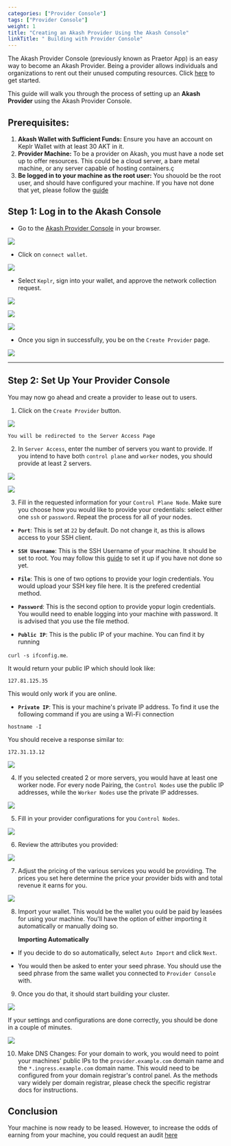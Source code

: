 ```yaml
---
categories: ["Provider Console"]
tags: ["Provider Console"]
weight: 1
title: "Creating an Akash Provider Using the Akash Console"
linkTitle: " Building with Provider Console"
---
```


The Akash Provider Console (previously known as Praetor App) is an easy way to become an Akash Provider. Being a provider allows individuals and organizations to rent out their unused computing resources. Click [here](https://provider-console.akash.network/) to get started.

This guide will walk you through the process of setting up an **Akash Provider** using the Akash Provider Console.

## Prerequisites:

1. **Akash Wallet with Sufficient Funds:** Ensure you have an account on Keplr Wallet with at least 30 AKT in it.
2. **Provider Machine:** To be a provider on Akash, you must have a node set up to offer resources. This could be a cloud server, a bare metal machine, or any server capable of hosting containers.ç
3. **Be logged in to your machine as the root user:** You shouold be the root user, and should have configured your machine. If you have not done that yet, please follow the [guide](../root-sign-in/)

## Step 1: Log in to the Akash Console

- Go to the [Akash Provider Console](https://provider-console.akash.network/) in your browser.

![](../../../../assets/provider_lp.png)

- Click on `connect wallet`.

![](../../../../assets/connect_wallet.png)

- Select `Keplr`, sign into your wallet, and approve the network collection request.

![](../../../../assets/select_keplr.png)

![](../../../../assets/wallet_login.png)

![](../../../../assets/approved.png)

- Once you sign in successfully, you be on the `Create Provider` page.

![](../../../../assets/provider_landing.png)

---

## Step 2: Set Up Your Provider Console

You may now go ahead and create a provider to lease out to users.

1.  Click on the `Create Provider` button.

![](../../../../assets/server_access.png)

    You will be redirected to the Server Access Page

2.  In `Server Access`, enter the number of servers you want to provide. If you intend to have both `control plane` and `worker` nodes, you should provide at least 2 servers.

![](../../../../assets/server_access.png)

![](../../../../assets/server_count.png)

3.  Fill in the requested information for your `Control Plane Node`. Make sure you choose how you would like to provide your credentials: select either one `ssh` or `password`. Repeat the process for all of your nodes.

- **`Port`**: This is set at `22` by default. Do not change it, as this is allows access to your SSH client.

- **`SSH Username`**: This is the SSH Username of your machine. It should be set to root. You may follow this [guide](../root-sign-in/) to set it up if you have not done so yet.

- **`File`**: This is one of two options to provide your login credentials. You would upload your SSH key file here. It is the prefered credential method.

- **`Password`**: This is the second option to provide yopur login credentials. You woulld need to enable logging into your machine with password. It is advised that you use the file method.

- **`Public IP`**: This is the public IP of your machine. You can find it by running

`curl -s ifconfig.me`.

It would return your public IP which should look like:

`127.81.125.35`

This would only work if you are online.

- **`Private IP`**: This is your machine's private IP address.
  To find it use the following command if you are using a Wi-Fi connection

`hostname -I`

You should receive a response similar to:

`172.31.13.12`

![](../../../../assets/control_plane.png)

4.  If you selected created 2 or more servers, you would have at least one worker node. For every node Pairing, the `Control Nodes` use the public IP addresses, while the `Worker Nodes` use the private IP addresses.

![](../../../../assets/worker_nodes.png)

5.  Fill in your provider configurations for you `Control Nodes`.

![](../../../../assets/provider_info.png)

6. Review the attributes you provided:

![](../../../../assets/review_pov.png)

7.  Adjust the pricing of the various services you would be providing. The prices you set here determine the price your provider bids with and total revenue it earns for you.

![](../../../../assets/pricing.png)

8.  Import your wallet. This would be the wallet you ould be paid by leasées for using your machine. You'll have the option of either importing it automatically or manually doing so.

    **Importing Automatically**

- If you decide to do so automatically, select `Auto Import` and click `Next`.

- You would then be asked to enter your seed phrase. You should use the seed phrase from the same wallet you connected to `Provider Console` with.

9. Once you do that, it should start building your cluster.

![](../../../../assets/beginning.png)

If your settings and configurations are done correctly, you should be done in a couple of minutes.

![](../../../../assets/complete.png)

10. Make DNS Changes: For your domain to work, you would need to point your machines' public IPs to the `provider.example.com` domain name and the `*.ingress.example.com` domain name. This would need to be configured from your domain registrar's control panel. As the methods vary widely per domain registrar, please check the specific registrar docs for instructions.

## Conclusion

Your machine is now ready to be leased. However, to increase the odds of earning from your machine, you could request an audit [here](https://github.com/akash-network/community/issues?q=is%3Aissue+is%3Aopen+label%3A%22Provider+Audit%22)
